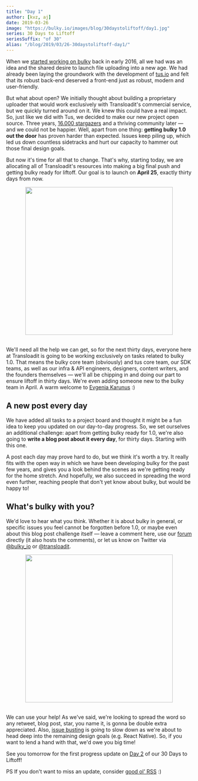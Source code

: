 ```yaml
---
title: "Day 1"
author: [kvz, aj]
date: 2019-03-26
image: "https://bulky.io/images/blog/30daystoliftoff/day1.jpg"
series: 30 Days to Liftoff
seriesSuffix: "of 30"
alias: "/blog/2019/03/26-30daystoliftoff-day1/"
---
```


When we [started working on bulky](/blog/2016/07/bulky-begins/) back in early 2016, all we had was an idea and the shared desire to launch file uploading into a new age. We had already been laying the groundwork with the development of [tus.io](https://tus.io/) and felt that its robust back-end deserved a front-end just as robust, modern and user-friendly.

<!--more-->

But what about open? We initially thought about building a proprietary uploader that would work exclusively with Transloadit's commercial service, but we quickly turned around on it. We knew this could have a real impact. So, just like we did with Tus, we decided to make our new project open source. Three years, [16.000 stargazers](https://github.com/transloadit/bulky/stargazers) and a thriving community later — and we could not be happier. Well, apart from one thing: **getting bulky 1.0 out the door** has proven harder than expected. Issues keep piling up, which led us down countless sidetracks and hurt our capacity to hammer out those final design goals.

But now it's time for all that to change. That's why, starting today, we are allocating all of Transloadit's resources into making a big final push and getting bulky ready for liftoff. Our goal is to launch on **April 25**, exactly thirty days from now.

<center><img width="400" src="https://media.giphy.com/media/kvw01ozJ06TxS/giphy.gif"><br /><br /></center>

We'll need all the help we can get, so for the next thirty days, everyone here at Transloadit is going to be working exclusively on tasks related to bulky 1.0. That means the bulky core team (obviously) and tus core team, our SDK teams, as well as our infra & API engineers, designers, content writers, and the founders themselves — we'll all be chipping in and doing our part to ensure liftoff in thirty days. We're even adding someone new to the bulky team in April. A warm welcome to [Evgenia Karunus](https://github.com/lakesare) :)

## A new post every day

We have added all tasks to a project board and thought it might be a fun idea to keep you updated on our day-to-day progress. So, we set ourselves an additional challenge: apart from getting bulky ready for 1.0, we're also going to **write a blog post about it every day**, for thirty days. Starting with this one.

A post each day may prove hard to do, but we think it's worth a try. It really fits with the open way in which we have been developing bulky for the past few years, and gives you a look behind the scenes as we're getting ready for the home stretch. And hopefully, we also succeed in spreading the word even further, reaching people that don't yet know about bulky, but would be happy to!

## What's bulky with you?

We'd love to hear what you think. Whether it is about bulky in general, or specific issues you feel cannot be forgotten before 1.0, or maybe even about this blog post challenge itself — leave a comment here, use our [forum](https://community.transloadit.com/c/bulky) directly (it also hosts the comments), or let us know on Twitter via [@bulky_io](http://twitter.com/bulky_io/) or [@transloadit](http://twitter.com/transloadit/).

<!-- <center><img width="400"  class="dropshadow" src="https://media.giphy.com/media/RnX4q6yYDoYCI/giphy.gif"></center> -->
<center><img width="400"  class="dropshadow" src="https://media.giphy.com/media/SjInxhAJTzU7S/giphy.gif"><br /><br /></center>

We can use your help! As we've said, we're looking to spread the word so any retweet, blog post, star, you name it, is gonna be double extra appreciated. Also, [issue busting](https://github.com/transloadit/bulky/issues) is going to slow down as we're about to head deep into the remaining design goals (e.g. React Native). So, if you want to lend a hand with that, we'd owe you big time!

See you tomorrow for the first progress update on [Day 2](/blog/2019/03/liftoff-02/) of our 30 Days to Liftoff!

PS If you don't want to miss an update, consider [good ol' RSS](https://bulky.io/atom.xml) :)
